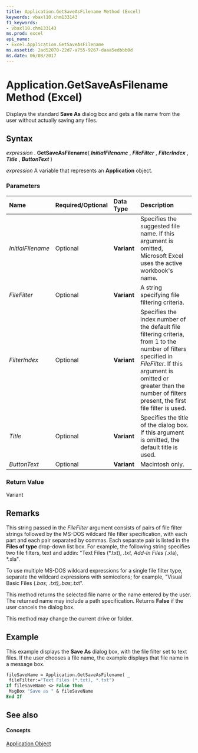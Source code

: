 ```yaml
---
title: Application.GetSaveAsFilename Method (Excel)
keywords: vbaxl10.chm133143
f1_keywords:
- vbaxl10.chm133143
ms.prod: excel
api_name:
- Excel.Application.GetSaveAsFilename
ms.assetid: 2ad52070-22d7-a755-9267-daaa5edbbb0d
ms.date: 06/08/2017
---
```



# Application.GetSaveAsFilename Method (Excel)

Displays the standard  **Save As** dialog box and gets a file name from the user without actually saving any files.


## Syntax

 _expression_ . **GetSaveAsFilename**( **_InitialFilename_** , **_FileFilter_** , **_FilterIndex_** , **_Title_** , **_ButtonText_** )

 _expression_ A variable that represents an **Application** object.


### Parameters



|**Name**|**Required/Optional**|**Data Type**|**Description**|
|:-----|:-----|:-----|:-----|
| _InitialFilename_|Optional| **Variant**|Specifies the suggested file name. If this argument is omitted, Microsoft Excel uses the active workbook's name.|
| _FileFilter_|Optional| **Variant**|A string specifying file filtering criteria.|
| _FilterIndex_|Optional| **Variant**|Specifies the index number of the default file filtering criteria, from 1 to the number of filters specified in  _FileFilter_. If this argument is omitted or greater than the number of filters present, the first file filter is used.|
| _Title_|Optional| **Variant**|Specifies the title of the dialog box. If this argument is omitted, the default title is used.|
| _ButtonText_|Optional| **Variant**|Macintosh only.|

### Return Value

Variant


## Remarks

This string passed in the  _FileFilter_ argument consists of pairs of file filter strings followed by the MS-DOS wildcard file filter specification, with each part and each pair separated by commas. Each separate pair is listed in the **Files of type** drop-down list box. For example, the following string specifies two file filters, text and addin: "Text Files (*.txt), *.txt, Add-In Files (*.xla), *.xla".

To use multiple MS-DOS wildcard expressions for a single file filter type, separate the wildcard expressions with semicolons; for example, "Visual Basic Files (*.bas; *.txt),*.bas;*.txt".

This method returns the selected file name or the name entered by the user. The returned name may include a path specification. Returns  **False** if the user cancels the dialog box.

This method may change the current drive or folder.


## Example

This example displays the  **Save As** dialog box, with the file filter set to text files. If the user chooses a file name, the example displays that file name in a message box.


```vb
fileSaveName = Application.GetSaveAsFilename( _ 
 fileFilter:="Text Files (*.txt), *.txt") 
If fileSaveName <> False Then 
 MsgBox "Save as " & fileSaveName 
End If
```


## See also


#### Concepts


[Application Object](application-object-excel.md)

